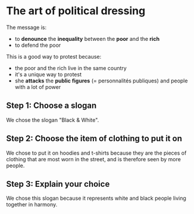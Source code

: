 # The art of political dressing

The message is:
- to **denounce** the **inequality** between the **poor** and the **rich**
- to defend the poor

This is a good way to protest because:
- the poor and the rich live in the same country
- it's a unique way to protest
- she **attacks** the **public figures** (= personnalités publiques) and people with a lot of power
## Step 1: Choose a slogan

We chose the slogan "Black & White".
## Step 2: Choose the item of clothing to put it on

We chose to put it on hoodies and t-shirts because they are the pieces of clothing that are most worn in the street, and is therefore seen by more people.
## Step 3: Explain your choice

We chose this slogan because it represents white and black people living together in harmony.